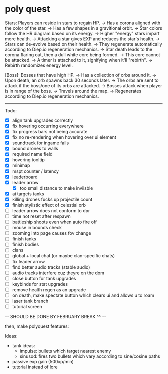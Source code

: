 # poly quest

Stars: Players can reside in stars to regain HP.
    -> Has a corona aligned with the color of the star.
    -> Has a few shapes in a gravitional orbit.
    -> Star colors follow the HR diagram based on its energy.
        -> Higher "energy" stars impart more health.
    -> Attacking a star gives EXP and reduces the star's health.
        -> Stars can de-evolve based on their health.
        -> They regenerate automatically according to Diep.io regeneration mechanics.
    -> Star death leads to the corona flaring out, then a dull white core being formed.
        -> This core cannot be attacked.
        -> A timer is attached to it, signifying when it'll "rebirth".
        -> Rebirth randomizes energy level.

[Boss]: Bosses that have high HP.
    -> Has a collection of orbs around it.
         -> Upon death, an orb spawns back 30 seconds later.
         -> The orbs are sent to attack if the boss/one of its orbs are attacked.
    -> Bosses attack when player is in range of the boss.
    -> Travels around the map.
    -> Regenerates according to Diep.io regeneration mechanics.

--- 
Todo:
- [x] align tank upgrades correctly
- [x] fix hovering occurring everywhere
- [x] fix progress bars not being accurate
- [x] fix no re-rendering when hovering over ui element
- [x] soundtrack for ingame fails
- [x] bound drones to walls
- [x] required name field
- [x] hovering tooltip
- [x] minimap
- [x] mspt counter / latency
- [x] leaderboard
- [x] leader arrow
    - [x] too small distance to make inviisble
- [x] ai targets tanks
- [x] killing drones fucks up projectile count
- [x] finish stylistic effect of celestial orb
- [ ] leader arrow does not conform to dpr
- [ ] time not reset after respawn
- [ ] battleship shoots even when auto fire off
- [ ] mouse in bounds check
- [ ] zooming into page causes fov change
- [ ] finish tanks
- [ ] finish bodies
- [ ] clans
- [ ] global + local chat (or maybe clan-specific chats)
- [ ] fix leader arrow
- [ ] find better audio tracks (stable audio)
- [ ] audio tracks interfere cuz theyre on the dom
- [ ] close button for tank upgrades
- [ ] keybinds for stat upgrades
- [ ] remove health regen as an upgrade
- [ ] on death, make spectate button which clears ui and allows u to roam
- [ ] laser tank branch
- [ ] tutorial screen

-- SHOULD BE DONE BY FEBRUARY BREAK ^^ --

then, make polyquest features:

Ideas:
- tank ideas:
    - impulse: bullets which target nearest enemy
    - sinusod: fires two bullets which vary according to sine/cosine paths
- passive exp gain (500xp/min)
- tutorial instead of lore
